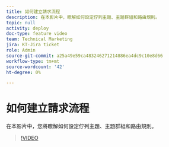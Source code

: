 ```yaml
---
title: 如何建立請求流程
description: 在本影片中，瞭解如何設定佇列主題、主題群組和路由規則。
topic: null
activity: deploy
doc-type: feature video
team: Technical Marketing
jira: KT-Jira ticket
role: Admin
source-git-commit: a25a49e59ca483246271214886ea4dc9c10e8d66
workflow-type: tm+mt
source-wordcount: '42'
ht-degree: 0%

---
```


# 如何建立請求流程

在本影片中，您將瞭解如何設定佇列主題、主題群組和路由規則。

>[!VIDEO](https://video.tv.adobe.com/v/335223/?quality=12&learn=on)
